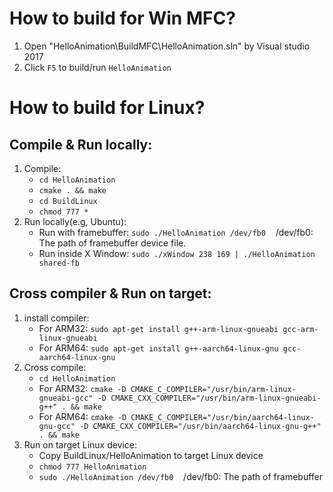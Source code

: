 # How to build for Win MFC?
1. Open "HelloAnimation\BuildMFC\HelloAnimation.sln" by Visual studio 2017
2. Click `F5` to build/run `HelloAnimation`

# How to build for Linux?
## Compile & Run locally:
1. Compile:
    - `cd HelloAnimation`
    - `cmake . && make`
    - `cd BuildLinux`
    - `chmod 777 *`
2. Run locally(e.g, Ubuntu):
    - Run with framebuffer: `sudo ./HelloAnimation /dev/fb0`&nbsp;&nbsp;&nbsp;&nbsp;/dev/fb0: The path of framebuffer device file.
    - Run inside X Window: `sudo ./xWindow 238 169 | ./HelloAnimation shared-fb`

## Cross compiler & Run on target:
1. install compiler:
    - For ARM32: `sudo apt-get install g++-arm-linux-gnueabi gcc-arm-linux-gnueabi`
    - For ARM64: `sudo apt-get install g++-aarch64-linux-gnu gcc-aarch64-linux-gnu`
2. Cross compile:
    - `cd HelloAnimation`
    - For ARM32: `cmake -D CMAKE_C_COMPILER="/usr/bin/arm-linux-gnueabi-gcc" -D CMAKE_CXX_COMPILER="/usr/bin/arm-linux-gnueabi-g++" . && make`
    - For ARM64: `cmake -D CMAKE_C_COMPILER="/usr/bin/aarch64-linux-gnu-gcc" -D CMAKE_CXX_COMPILER="/usr/bin/aarch64-linux-gnu-g++" . && make`
3. Run on target Linux device:
    - Copy BuildLinux/HelloAnimation to target Linux device
    - `chmod 777 HelloAnimation`
    - `sudo ./HelloAnimation /dev/fb0`&nbsp;&nbsp;&nbsp;&nbsp;/dev/fb0: The path of framebuffer
